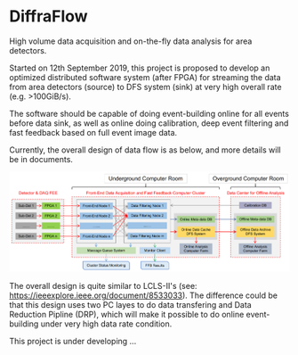 # DiffraFlow

High volume data acquisition and on-the-fly data analysis for area detectors.

Started on 12th September 2019, this project is proposed to develop an optimized distributed software system (after FPGA) for streaming the data from area detectors (source) to DFS system (sink) at very high overall rate (e.g. >100GiB/s).

The software should be capable of doing event-building online for all events before data sink, as well as online doing calibration, deep event filtering and fast feedback based on full event image data.

Currently, the overall design of data flow is as below, and more details will be in documents.

![plan](documents/images/plan.png)

The overall design is quite similar to LCLS-II's (see: https://ieeexplore.ieee.org/document/8533033). The difference could be that this design uses two PC layes to do data transfering and Data Reduction Pipline (DRP), which will make it possible to do online event-building under very high data rate condition.

This project is under developing ...
